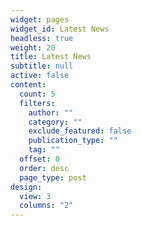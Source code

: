 ```yaml
---
widget: pages
widget_id: Latest News
headless: true
weight: 20
title: Latest News
subtitle: null
active: false
content:
  count: 5
  filters:
    author: ""
    category: ""
    exclude_featured: false
    publication_type: ""
    tag: ""
  offset: 0
  order: desc
  page_type: post
design:
  view: 3
  columns: "2"
---
```


